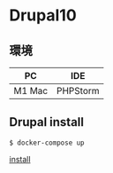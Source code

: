 # Drupal10

## 環境

| PC     | IDE      |
|--------|----------|
| M1 Mac | PHPStorm |


## Drupal install

```
$ docker-compose up
```

[install](http://localhost)